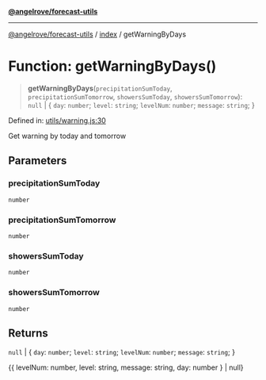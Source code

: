 [**@angelrove/forecast-utils**](../../README.md)

***

[@angelrove/forecast-utils](../../README.md) / [index](../README.md) / getWarningByDays

# Function: getWarningByDays()

> **getWarningByDays**(`precipitationSumToday`, `precipitationSumTomorrow`, `showersSumToday`, `showersSumTomorrow`): `null` \| \{ `day`: `number`; `level`: `string`; `levelNum`: `number`; `message`: `string`; \}

Defined in: [utils/warning.js:30](https://github.com/angelrove/forecast-utils/blob/b7c12bb7f7fd8b0f16ad79c98200e7acfce43653/src/utils/warning.js#L30)

Get warning by today and tomorrow

## Parameters

### precipitationSumToday

`number`

### precipitationSumTomorrow

`number`

### showersSumToday

`number`

### showersSumTomorrow

`number`

## Returns

`null` \| \{ `day`: `number`; `level`: `string`; `levelNum`: `number`; `message`: `string`; \}

{{ levelNum: number, level: string, message: string, day: number } | null}
